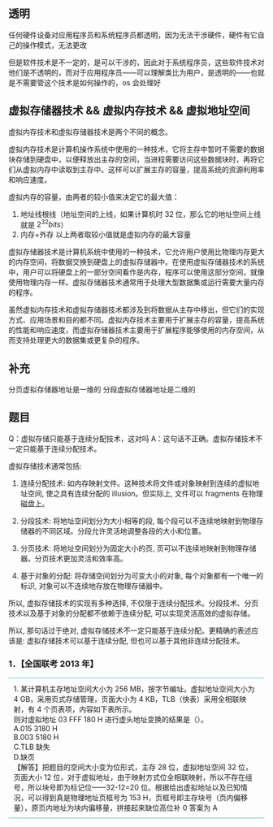 
## 透明

任何硬件设备对应用程序员和系统程序员都透明，因为无法干涉硬件，硬件有它自己的操作模式，无法更改

但是软件技术是不一定的，是可以干涉的，因此对于系统程序员，这些软件技术对他们是不透明的，而对于应用程序员——可以理解类比为用户，是透明的——也就是不需要管这个技术是如何操作的，os 会处理好

## 虚拟存储器技术 && 虚拟内存技术 && 虚拟地址空间

虚拟内存技术和虚拟存储器技术是两个不同的概念。

虚拟内存技术是计算机操作系统中使用的一种技术，它将主存中暂时不需要的数据块存储到硬盘中，以便释放出主存的空间，当进程需要访问这些数据块时，再将它们从虚拟内存中读取到主存中。这样可以扩展主存的容量，提高系统的资源利用率和响应速度。

虚拟内存的容量，由两者的较小值来决定它的最大值：
1. 地址线根线（地址空间的上线，如果计算机时 32 位，那么它的地址空间上线就是 $2^{32}bits$）
2. 内存+外存
以上两者取较小值就是虚拟内存的最大容量

虚拟存储器技术是计算机系统中使用的一种技术，它允许用户使用比物理内存更大的内存空间，将数据交换到硬盘上的虚拟存储器中。在使用虚拟存储器技术的系统中，用户可以将硬盘上的一部分空间看作是内存，程序可以使用这部分空间，就像使用物理内存一样。虚拟存储器技术通常用于处理大型数据集或运行需要大量内存的程序。

虽然虚拟内存技术和虚拟存储器技术都涉及到将数据从主存中移出，但它们的实现方式、应用场景和目的都不同。虚拟内存技术主要用于扩展主存的容量，提高系统的性能和响应速度，而虚拟存储器技术主要用于扩展程序能够使用的内存空间，从而支持处理更大的数据集或更复杂的程序。

## 补充
分页虚拟存储器地址是一维的
分段虚拟存储器地址是二维的 


## 题目
Q：虚拟存储只能基于连续分配技术，这对吗
A：这句话不正确。虚拟存储技术不一定只能基于连续分配技术。

虚拟存储技术通常包括:

1. 连续分配技术: 如内存映射文件。这种技术将文件或对象映射到连续的虚拟地址空间, 使之具有连续分配的 illusion。但实际上, 文件可以 fragments 在物理磁盘上。

2. 分段技术: 将地址空间划分为大小相等的段, 每个段可以不连续地映射到物理存储器的不同区域。分段允许灵活地调整各段的大小和位置。

3. 分页技术: 将地址空间划分为固定大小的页, 页可以不连续地映射到物理存储器。分页技术更加灵活和效率高。

4. 基于对象的分配: 将存储空间划分为可变大小的对象, 每个对象都有一个唯一的标识, 对象可以不连续地存放在物理存储器中。

所以, 虚拟存储技术的实现有多种选择, 不仅限于连续分配技术。分段技术、分页技术以及基于对象的分配都不依赖于连续分配, 可以实现灵活高效的虚拟存储。

所以, 那句话过于绝对, 虚拟存储技术不一定只能基于连续分配。更精确的表述应该是: 虚拟存储技术可以基于连续分配, 但也可以基于其他非连续分配技术。

### 1．【全国联考 2013 年】
<div style="border: 2px solid #ADD8E6; border-width: 2px 0 2px 0; padding: 10px; word-wrap: break-word; white-space: pre-wrap;">1. 某计算机主存地址空间大小为 256 MB，按字节编址。虚拟地址空间大小为 4 GB，采用页式存储管理，页面大小为 4 KB，TLB（快表）采用全相联映射，有 4 个页表项，内容如下表所示。
则对虚拟地址 03 FFF 180 H 进行虚头地址变换的结果是（）。
A.015 3180 H
B.003 5180 H
C.TLB 缺失
D.缺页 
【解答】把题目的空间大小变为位形式，主存 28 位，虚拟地址空间 32 位，页面大小 12 位，对于虚拟地址，由于映射方式位全相联映射，所以不存在组号，所以块号即为标记位——32-12=20 位。根据给出虚拟地址以及已知情况，可以得到真是物理地址页框号为 153 H，页框号即主存块号（页内偏移量），原页内地址为块内偏移量，拼接起来缺位高位补 0 答案为 A
</div>

